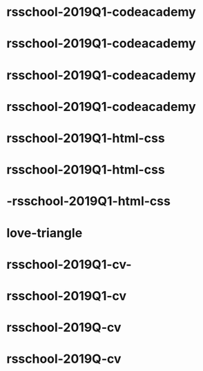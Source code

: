 # rsschool-2019Q1-codeacademy
# rsschool-2019Q1-codeacademy
# rsschool-2019Q1-codeacademy
# rsschool-2019Q1-codeacademy
# rsschool-2019Q1-html-css
# rsschool-2019Q1-html-css
# -rsschool-2019Q1-html-css
# love-triangle
# rsschool-2019Q1-cv-
# rsschool-2019Q1-cv
# rsschool-2019Q-cv
# rsschool-2019Q-cv
